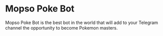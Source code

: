 # Mopso Poke Bot
Mopso Poke Bot is the best bot in the world that will add to your Telegram channel the opportunity to become Pokemon masters.
